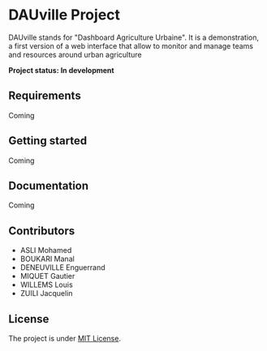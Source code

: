 # DAUville Project

DAUville stands for "Dashboard Agriculture Urbaine". It is a demonstration, a first version of a web interface that allow to monitor and manage teams and resources around urban agriculture

**Project status: In development**

## Requirements

Coming

## Getting started

Coming

## Documentation

Coming

## Contributors

- ASLI Mohamed
- BOUKARI Manal
- DENEUVILLE Enguerrand
- MIQUET Gautier
- WILLEMS Louis
- ZUILI Jacquelin

## License

The project is under [MIT License](https://opensource.org/licenses/MIT).
